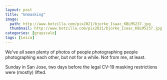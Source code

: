 ```yaml
---
layout: post
title: "Unmasking"
image:
  path: http://www.botzilla.com/pix2021/bjorke_Isaac_KBLM5237.jpg
  thumbnail: http://www.botzilla.com/pix2021/bjorke_Isaac_KBLM5237.jpg
categories: [grayscale]
tags: [Leica]
---
```


We've all seen plenty of photos of people photographing people photographing each other, but not for a while. Not from me, at least.

Sunday in San Jose, two days before the legal CV-19 masking restrictions were (mostly) lifted.

